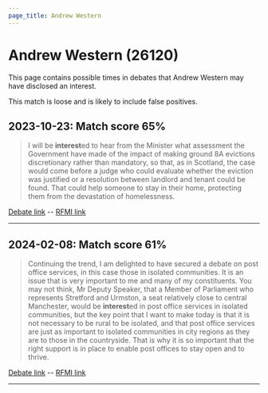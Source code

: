 ```yaml
---
page_title: Andrew Western
---
```


# Andrew Western  (26120)

This page contains possible times in debates that Andrew Western may have disclosed an interest.

This match is loose and is likely to include false positives. 



## 2023-10-23: Match score 65%

>I will be **interest**ed to hear from the Minister what assessment the Government have made of the impact of making ground 8A evictions discretionary rather than mandatory, so that, as in Scotland, the case would come before a judge who could evaluate whether the eviction  was justified or a resolution between landlord and tenant could be found. That could help someone to stay in their home, protecting them from the devastation of homelessness.

[Debate link](https://www.theyworkforyou.com/debates/?id=2023-10-23c.678.0)  --  [RFMI link](https://www.theyworkforyou.com/mp/26120/register)


---



## 2024-02-08: Match score 61%

>Continuing the trend, I am delighted to have secured a debate on post office services, in this case those in isolated communities. It is an issue that is very important to me and many of my constituents. You may not think, Mr Deputy Speaker, that a Member of Parliament who represents Stretford and Urmston, a seat relatively close to central Manchester, would be **interest**ed in post office services in isolated communities, but the key point that I want to make today is that it is not necessary to be rural to be isolated, and that post office services are just as important to isolated communities in city regions as they are to those in the countryside. That is why it is so important that the right support is in place to enable post offices to stay open and to thrive.

[Debate link](https://www.theyworkforyou.com/debates/?id=2024-02-08b.434.2)  --  [RFMI link](https://www.theyworkforyou.com/mp/26120/register)


---

